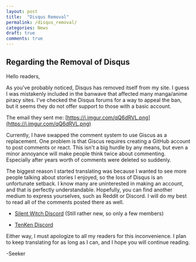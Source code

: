 ```yaml
---
layout: post
title:  "Disqus Removal"
permalink: /disqus_removal/
categories: News
draft: true
comments: true
---
```

<h2>Regarding the Removal of Disqus</h2>

Hello readers,

As you've probably noticed, Disqus has removed itself from my site. I guess I was mistakenly included in the banwave that affected many manga/anime piracy sites. I've checked the Disqus forums for a way to appeal the ban, but it seems they do not offer support to those with a basic account.

The email they sent me: [https://i.imgur.com/qQ6dRVL.png](https://i.imgur.com/qQ6dRVL.png)

Currently, I have swapped the comment system to use Giscus as a replacement. One problem is that Giscus requires creating a GitHub account to post comments or react. This isn't a big hurdle by any means, but even a minor annoyance will make people think twice about commenting. Especially after years worth of comments were deleted so suddenly.

The biggest reason I started translating was because I wanted to see more people talking about stories I enjoyed, so the loss of Disqus is an unfortunate setback. I know many are uninterested in making an account, and that is perfectly understandable. Hopefully, you can find another medium to express yourselves, such as Reddit or Discord. I will do my best to read all of the comments posted there as well.

- [Silent Witch Discord](https://discord.gg/sWwAXYpVP7) (Still rather new, so only a few members)

- [TenKen Discord](https://discord.com/invite/VQ32Ywm)

Either way, I must apologize to all my readers for this inconvenience. I plan to keep translating for as long as I can, and I hope you will continue reading.

-Seeker




